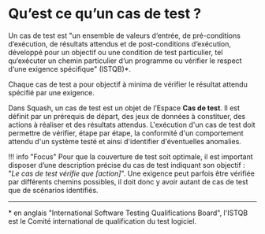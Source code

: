 # Qu’est ce qu’un cas de test ?

Un cas de test est "un ensemble de valeurs d‘entrée, de pré-conditions d‘exécution, de résultats attendus et de post-conditions d‘exécution, développé pour un objectif ou une condition de test particulier, tel qu‘exécuter un chemin particulier d‘un programme ou vérifier le respect d‘une exigence spécifique" (ISTQB)*.

Chaque cas de test a pour objectif à minima de vérifier le résultat attendu spécifié par une exigence.

Dans Squash, un cas de test est un objet de l’Espace **Cas de test**. Il est définit par un prérequis de départ, des jeux de données à constituer, des actions à réaliser et des résultats attendus. L'exécution d'un cas de test doit permettre de vérifier, étape par étape, la conformité d'un comportement attendu d'un système testé et ainsi d'identifier d'éventuelles anomalies. 

!!! info "Focus"
    Pour que la couverture de test soit optimale, il est important disposer d’une description précise du cas de test indiquant son objectif : "*Le cas de test vérifie que [action]*". Une exigence peut parfois être vérifiée par différents chemins possibles, il doit donc y avoir autant de cas de test que de scénarios identifiés.
    
---
\* en anglais "International Software Testing Qualifications Board", l'ISTQB est le Comité international de qualification du test logiciel.
<!--stackedit_data:
eyJoaXN0b3J5IjpbLTE5OTQwMTE5NDMsLTk5MDU1MjU4OCwxMD
g4NzgyOTQwLDE5MjY2NjQ2NzQsNjk4NjA0MTkxLC0zODcwNDk0
MzEsMTEwNTc3OTkwNywtMjEzNTUzMTQyMSwxMzU5MTc4MzIsLT
EyMDM5NjM5MzgsLTE2OTc2MDQxMjQsLTEzMjU2NTc2ODIsMjE0
MDcwODIxLC0xMzE2NTI1NzczLDI4NzU3OTU3MCwtNDU0MDgzNz
c1LDE2NzUzMjE2ODgsLTE1NTY4Mjg2MDIsMTUxMDY1NjA2NSwt
OTI5MTg2NzczXX0=
-->